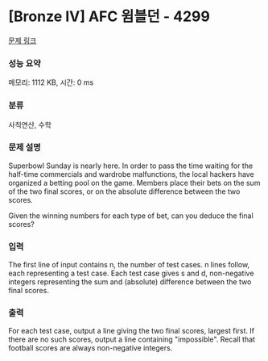 # [Bronze IV] AFC 윔블던 - 4299 

[문제 링크](https://www.acmicpc.net/problem/4299) 

### 성능 요약

메모리: 1112 KB, 시간: 0 ms

### 분류

사칙연산, 수학

### 문제 설명

<p>Superbowl Sunday is nearly here. In order to pass the time waiting for the half-time commercials and wardrobe malfunctions, the local hackers have organized a betting pool on the game. Members place their bets on the sum of the two final scores, or on the absolute difference between the two scores.</p>

<p>Given the winning numbers for each type of bet, can you deduce the final scores?</p>

### 입력 

 <p>The first line of input contains n, the number of test cases. n lines follow, each representing a test case. Each test case gives s and d, non-negative integers representing the sum and (absolute) difference between the two final scores.</p>

### 출력 

 <p>For each test case, output a line giving the two final scores, largest first. If there are no such scores, output a line containing "impossible". Recall that football scores are always non-negative integers.</p>

